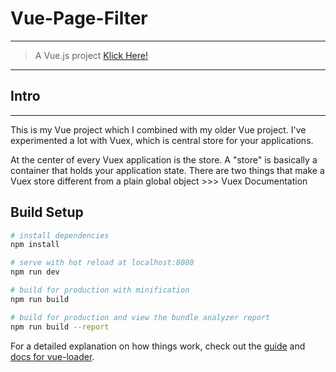 # Vue-Page-Filter
----
> A Vue.js project
<bold><a href="https://andrerothweiler.ch/vuefilter/#/">Klick Here! </a></bold>
----
## Intro
----
This is my Vue project which I combined with my older Vue project. 
I've experimented a lot with Vuex, which is central store for your applications.

At the center of every Vuex application is the store. A "store" is basically a container that holds your application state. There are two things that make a Vuex store different from a plain global object >>> Vuex Documentation


## Build Setup

``` bash
# install dependencies
npm install

# serve with hot reload at localhost:8080
npm run dev

# build for production with minification
npm run build

# build for production and view the bundle analyzer report
npm run build --report
```

For a detailed explanation on how things work, check out the [guide](http://vuejs-templates.github.io/webpack/) and [docs for vue-loader](http://vuejs.github.io/vue-loader).



